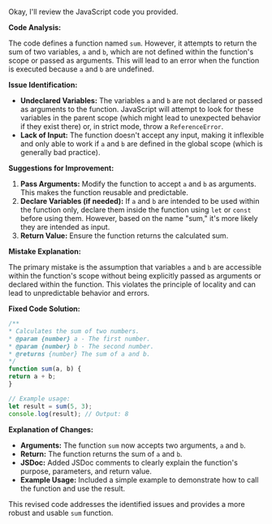 Okay, I'll review the JavaScript code you provided.

**Code Analysis:**

The code defines a function named `sum`. However, it attempts to return the sum of two variables, `a` and `b`, which are
not defined within the function's scope or passed as arguments. This will lead to an error when the function is executed
because `a` and `b` are undefined.

**Issue Identification:**

* **Undeclared Variables:** The variables `a` and `b` are not declared or passed as arguments to the function.
JavaScript will attempt to look for these variables in the parent scope (which might lead to unexpected behavior if they
exist there) or, in strict mode, throw a `ReferenceError`.
* **Lack of Input:** The function doesn't accept any input, making it inflexible and only able to work if `a` and `b`
are defined in the global scope (which is generally bad practice).

**Suggestions for Improvement:**

1. **Pass Arguments:** Modify the function to accept `a` and `b` as arguments. This makes the function reusable and
predictable.
2. **Declare Variables (if needed):** If `a` and `b` are intended to be used within the function only, declare them
inside the function using `let` or `const` before using them. However, based on the name "sum," it's more likely they
are intended as input.
3. **Return Value:** Ensure the function returns the calculated sum.

**Mistake Explanation:**

The primary mistake is the assumption that variables `a` and `b` are accessible within the function's scope without
being explicitly passed as arguments or declared within the function. This violates the principle of locality and can
lead to unpredictable behavior and errors.

**Fixed Code Solution:**

```javascript
/**
* Calculates the sum of two numbers.
* @param {number} a - The first number.
* @param {number} b - The second number.
* @returns {number} The sum of a and b.
*/
function sum(a, b) {
return a + b;
}

// Example usage:
let result = sum(5, 3);
console.log(result); // Output: 8
```

**Explanation of Changes:**

* **Arguments:** The function `sum` now accepts two arguments, `a` and `b`.
* **Return:** The function returns the sum of `a` and `b`.
* **JSDoc:** Added JSDoc comments to clearly explain the function's purpose, parameters, and return value.
* **Example Usage:** Included a simple example to demonstrate how to call the function and use the result.

This revised code addresses the identified issues and provides a more robust and usable `sum` function.